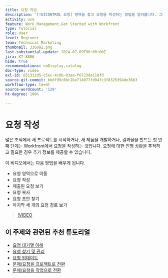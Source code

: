 ```yaml
---
title: 요청 작성
description: '[!UICONTROL 요청] 영역을 찾고 요청을 작성하는 방법을 알아봅니다. 그런 다음 제출된 요청 및 초안 요청을 보는 방법을 알아봅니다.'
activity: use
feature: Work Management,Get Started with Workfront
type: Tutorial
role: User
level: Beginner
team: Technical Marketing
thumbnail: 336092.png
last-substantial-update: 2024-07-09T00:00:00Z
jira: KT-8806
hide: true
recommendations: noDisplay,catalog
doc-type: video
exl-id: 651312d5-c5ec-4c0b-83aa-f6723da110fd
source-git-commit: bbdf99c6bc1be714077fd94fc3f8325394de36b3
workflow-type: tm+mt
source-wordcount: '129'
ht-degree: 100%

---
```


# 요청 작성

많은 조직에서 새 프로젝트를 시작하거나, 새 제품을 개발하거나, 결과물을 만드는 첫 번째 단계는 Workfront에서 요청을 작성하는 것입니다. 요청에 대한 진행 상황을 추적하고 필요한 경우 추가 정보를 제공할 수 있습니다.

이 비디오에서는 다음 방법을 배우게 됩니다.

* 요청 영역으로 이동
* 요청 작성
* 제출된 요청 보기
* 요청 복사
* 요청 초안 찾기
* 마지막 세 개의 요청 경로 보기

>[!VIDEO](https://video.tv.adobe.com/v/3413117/?quality=12&learn=on&enablevpops=1&captions=kor)

## 이 주제와 관련된 추천 튜토리얼

* [요청 대기열 이해](/help/manage-work/request-queues/understand-request-queues.md)
* [요청 찾기 및 관리](/help/manage-work/issues-requests/find-requests.md)
* [요청 업데이트](/help/manage-work/issues-requests/update-a-request.md)
* [문제/요청을 프로젝트로 전환](/help/manage-work/issues-requests/create-a-project-from-a-request.md)
* [문제/요청을 작업으로 전환](/help/manage-work/issues-requests/convert-issues-to-other-work-items.md)
